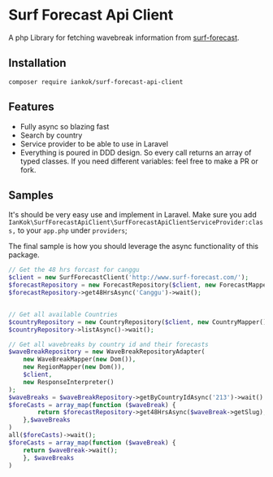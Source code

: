 # Surf Forecast Api Client

A php Library for fetching wavebreak information from [surf-forecast](http://www.surf-forecast.com/).

## Installation

`composer require iankok/surf-forecast-api-client`
## Features
- Fully async so blazing fast
- Search by country
- Service provider to be able to use in Laravel
- Everything is poured in DDD design. So every call returns an array of typed classes. If you need different variables: feel free to make a PR or fork.

## Samples
It's should be very easy use and implement in Laravel. Make sure you add 
`IanKok\SurfForecastApiClient\SurfForecastApiClientServiceProvider:class,`
to your `app.php` under `providers`;

The final sample is how you should leverage the async functionality of this package.

```php
// Get the 48 hrs forcast for canggu
$client = new SurfForecastClient('http://www.surf-forecast.com/');
$forecastRepository = new ForecastRepository($client, new ForecastMapper());
$forecastRepository->get48HrsAsync('Canggu')->wait();


// Get all available Countries
$countryRepository = new CountryRepository($client, new CountryMapper());
$countryRepository->listAsync()->wait();

// Get all wavebreaks by country id and their forecasts
$waveBreakRepository = new WaveBreakRepositoryAdapter(
    new WaveBreakMapper(new Dom()),
    new RegionMapper(new Dom()),
    $client,
    new ResponseInterpreter()
);
$waveBreaks = $waveBreakRepository->getByCountryIdAsync('213')->wait()
$foreCasts = array_map(function ($waveBreak) {
        return $forecastRepository->get48HrsAsync($waveBreak->getSlug);
    },$waveBreaks
)
all($foreCasts)->wait();
$foreCasts = array_map(function ($waveBreak) {
    return $waveBreak->wait();
    }, $waveBreaks
)
```